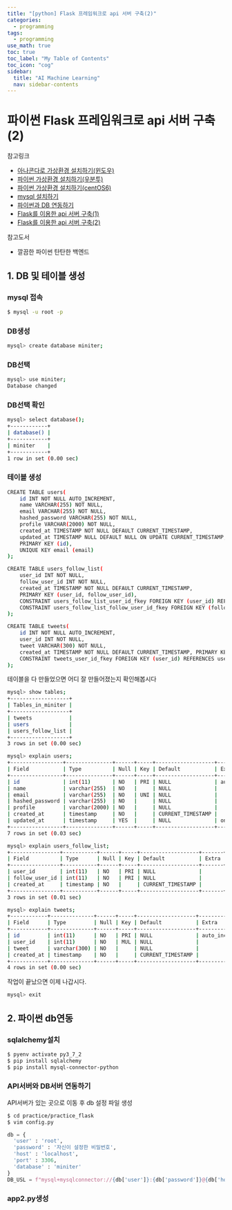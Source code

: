 ```yaml
---
title: "[python] Flask 프레임워크로 api 서버 구축(2)" 
categories:
  - programming
tags:
  - programming
use_math: true
toc: true
toc_label: "My Table of Contents"
toc_icon: "cog"
sidebar:
  title: "AI Machine Learning"
  nav: sidebar-contents
---
```


# 파이썬 Flask 프레임워크로 api 서버 구축(2)

참고링크
* [아나콘다로 가상환경 설치하기(윈도우)](https://losskatsu.github.io/programming/py-conda/)
* [파이썬 가상환경 설치하기(우분투)](https://losskatsu.github.io/programming/pyenv/)
* [파이썬 가상환경 설치하기(centOS6)](https://losskatsu.github.io/it-infra/pyenv-centos6/)
* [mysql 설치하기](https://losskatsu.github.io/it-infra/mysql-index/)
* [파이썬과 DB 연동하기](https://losskatsu.github.io/programming/py-db-conn/)
* [Flask를 이용한 api 서버 구축(1)](https://losskatsu.github.io/programming/py-flask01/) 
* [Flask를 이용한 api 서버 구축(2)](https://losskatsu.github.io/programming/py-flask02/)

참고도서
* 깔끔한 파이썬 탄탄한 백엔드  

## 1. DB 및 테이블 생성

### mysql 접속
```bash
$ mysql -u root -p
```
### DB생성
```bash
mysql> create database miniter;
```
### DB선택
```bash
mysql> use miniter;
Database changed
```
### DB선택 확인
```bash
mysql> select database();
+------------+
| database() |
+------------+
| miniter    |
+------------+
1 row in set (0.00 sec)
```
### 테이블 생성 
```bash
CREATE TABLE users(
    id INT NOT NULL AUTO_INCREMENT,
    name VARCHAR(255) NOT NULL,
    email VARCHAR(255) NOT NULL,
    hashed_password VARCHAR(255) NOT NULL,
    profile VARCHAR(2000) NOT NULL,
    created_at TIMESTAMP NOT NULL DEFAULT CURRENT_TIMESTAMP, 
    updated_at TIMESTAMP NULL DEFAULT NULL ON UPDATE CURRENT_TIMESTAMP, 
    PRIMARY KEY (id), 
    UNIQUE KEY email (email)
);

CREATE TABLE users_follow_list(
    user_id INT NOT NULL,
    follow_user_id INT NOT NULL,
    created_at TIMESTAMP NOT NULL DEFAULT CURRENT_TIMESTAMP, 
    PRIMARY KEY (user_id, follow_user_id),
    CONSTRAINT users_follow_list_user_id_fkey FOREIGN KEY (user_id) REFERENCES users(id), 
    CONSTRAINT users_follow_list_follow_user_id_fkey FOREIGN KEY (follow_user_id) REFERENCES users(id)
);

CREATE TABLE tweets(
    id INT NOT NULL AUTO_INCREMENT,
    user_id INT NOT NULL,
    tweet VARCHAR(300) NOT NULL,
    created_at TIMESTAMP NOT NULL DEFAULT CURRENT_TIMESTAMP, PRIMARY KEY (id),
    CONSTRAINT tweets_user_id_fkey FOREIGN KEY (user_id) REFERENCES users(id)
);
```

테이블을 다 만들었으면 어디 잘 만들어졌는지 확인해봅시다 
```bash
mysql> show tables;
+-------------------+
| Tables_in_miniter |
+-------------------+
| tweets            |
| users             |
| users_follow_list |
+-------------------+
3 rows in set (0.00 sec)

mysql> explain users;
+-----------------+---------------+------+-----+-------------------+-----------------------------+
| Field           | Type          | Null | Key | Default           | Extra                       |
+-----------------+---------------+------+-----+-------------------+-----------------------------+
| id              | int(11)       | NO   | PRI | NULL              | auto_increment              |
| name            | varchar(255)  | NO   |     | NULL              |                             |
| email           | varchar(255)  | NO   | UNI | NULL              |                             |
| hashed_password | varchar(255)  | NO   |     | NULL              |                             |
| profile         | varchar(2000) | NO   |     | NULL              |                             |
| created_at      | timestamp     | NO   |     | CURRENT_TIMESTAMP |                             |
| updated_at      | timestamp     | YES  |     | NULL              | on update CURRENT_TIMESTAMP |
+-----------------+---------------+------+-----+-------------------+-----------------------------+
7 rows in set (0.03 sec)

mysql> explain users_follow_list;
+----------------+-----------+------+-----+-------------------+-------+
| Field          | Type      | Null | Key | Default           | Extra |
+----------------+-----------+------+-----+-------------------+-------+
| user_id        | int(11)   | NO   | PRI | NULL              |       |
| follow_user_id | int(11)   | NO   | PRI | NULL              |       |
| created_at     | timestamp | NO   |     | CURRENT_TIMESTAMP |       |
+----------------+-----------+------+-----+-------------------+-------+
3 rows in set (0.01 sec)

mysql> explain tweets;
+------------+--------------+------+-----+-------------------+----------------+
| Field      | Type         | Null | Key | Default           | Extra          |
+------------+--------------+------+-----+-------------------+----------------+
| id         | int(11)      | NO   | PRI | NULL              | auto_increment |
| user_id    | int(11)      | NO   | MUL | NULL              |                |
| tweet      | varchar(300) | NO   |     | NULL              |                |
| created_at | timestamp    | NO   |     | CURRENT_TIMESTAMP |                |
+------------+--------------+------+-----+-------------------+----------------+
4 rows in set (0.00 sec)
```
작업이 끝났으면 이제 나갑시다.

```bash
mysql> exit
```

## 2. 파이썬 db연동

### sqlalchemy설치

```bash
$ pyenv activate py3_7_2
$ pip install sqlalchemy
$ pip install mysql-connector-python
```

### API서버와 DB서버 연동하기

API서버가 있는 곳으로 이동 후 db 설정 파일 생성
```bash
$ cd practice/practice_flask
$ vim config.py
```

```python
db = {
  'user' : 'root',
  'password' : '자신이 설정한 비밀번호',
  'host' : 'localhost',
  'port' : 3306,
  'database' : 'miniter'
}
DB_USL = f"mysql+mysqlconnector://{db['user']}:{db['password']}@{db['host']}:{db['port']}/{db['database']}?charset=utf8"
```
### app2.py생성

